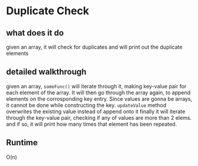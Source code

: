 # Duplicate Check

## what does it do
 given an array, it will check for duplicates and will print out the duplicate elements 
 
 ## detailed walkthrough 
 given an array, `someFunc()` will iterate through it, making key-value pair for each element of the array.
  It will then go through the array again, to append elements on the corrosponding key entry. Since values are gonna be arrays, it cannot be done while constructing the key. `updateValue` method overwrites the existing value instead of append onto it
  finally it will iterate through the key-value pair, checking if any of values are more than 2 elems. and if so, it will print how many times that element has been repeated. 
  
## Runtime
O(n)
